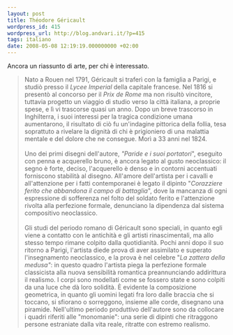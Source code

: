 ```yaml
---
layout: post
title: Théodore Géricault
wordpress_id: 415
wordpress_url: http://blog.andvari.it/?p=415
tags: italiano
date: 2008-05-08 12:19:19.000000000 +02:00
---
```

Ancora un riassunto di arte, per chi è interessato.
<blockquote>Nato a Rouen nel 1791, Géricault si traferì con la famiglia a Parigi, e studiò presso il <em id="rk4y0">Lycee Imperial</em> della capitale francese. Nel 1816 si presentò al concorso per il <em id="rk4y1">Prix de Rome</em> ma non risultò vincitore, tuttavia progetto un viaggio di studio verso la città italiana, a proprie spese, e lì vi trascorse quasi un anno. Dopo un breve trascorso in Inghilterra, i suoi interessi per la tragica condizione umana aumentarono, il risultato di ciò fu un'indagine pittorica della follia, tesa soprattuto a rivelare la dignità di chi è prigioniero di una malattia mentale e del dolore che ne consegue. Morì a 33 anni nel 1824.<br id="xvm10" /> <br id="xvm11" /> Uno dei primi disegni dell'autore, <em id="lljp0">"Paride e i suoi portatori</em>", eseguito con penna e acquerello bruno, è ancora legato al gusto neoclassico: il segno è forte, deciso, l'acquerello è denso e in contorni accentuati forniscono stabilità al disegno.  All'amore dell'artista per i cavalli e all'attenzione per i fatti contemporanei è legato il dipinto "<em id="d10_0">Corazziere ferito che abbandona il campo di battaglia</em>", dove la mancanza di ogni espressione di sofferenza nel folto del soldato ferito e l'attenzione rivolta alla perfezione formale, denunciano la dipendenza dal sistema compositivo neoclassico.<br id="d10_1" /> <br id="d10_2" /> Gli studi del periodo romano di Géricault sono speciali, in quanto egli viene a contatto con le antichità e gli artisti rinascimentali, ma allo stesso tempo rimane colpito dalla quotidianità. Pochi anni dopo il suo ritorno a Parigi, l'artista diede prova di aver assimilato e superato l'insegnamento neoclassico, e la prova è nel celebre "<em id="ssw10">La zattera della medusa"</em>: in questo quadro l'artista piega la perfezione formale classicista alla nuova sensibilità romantica preannunciando addirittura il realismo. I corpi sono modellati come se fossero state e sono colpiti da una luce che dà loro solidità. È evidente la composizione geometrica, in quanto gli uomini legati fra loro dalle braccia che si toccano, si sfiorano o sorreggono, insieme alle corde, disegnano una piramide. Nell'ultimo periodo produttivo dell'autore sono da collocare i quadri riferiti alle "monomanie": una serie di dipinti che ritraggono persone estraniate dalla vita reale, ritratte con estremo realismo.<br id="xvm12" /></blockquote>
